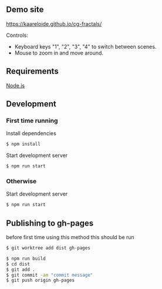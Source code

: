 ## Demo site

https://kaareloide.github.io/cg-fractals/

Controls:
 * Keyboard keys "1", "2", "3", "4" to switch between scenes.
 * Mouse to zoom in and move around.

## Requirements

[Node.js](https://nodejs.org/en/) 

## Development

### First time running

Install dependencies
```bash
$ npm install
```

Start development server
```bash
$ npm run start
```
### Otherwise

Start development server
```bash
$ npm run start
```

## Publishing to gh-pages
before first time using this method this should be run
```bash
$ git worktree add dist gh-pages
```

```bash
$ npm run build
$ cd dist
$ git add .
$ git commit -am "commit message"
$ git push origin gh-pages
```
